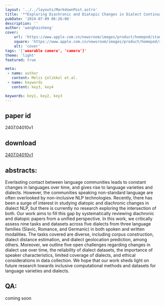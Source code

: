 ```yaml
---
layout: '../../layouts/MarkdownPost.astro'
title: '**Exploring Diachronic and Diatopic Changes in Dialect Continua: Tasks, Datasets and Challenges**'
pubDate: '2024-07-09 06:26:06'
description: ''
author: 'wanghaisheng'
cover:
    url: 'https://www.apple.com.cn/newsroom/images/product/homepod/standard/Apple-HomePod-hero-230118_big.jpg.large_2x.jpg'
    square: 'https://www.apple.com.cn/newsroom/images/product/homepod/standard/Apple-HomePod-hero-230118_big.jpg.large_2x.jpg'
    alt: 'cover'
tags: '['wearable camera', 'camera']' 
theme: 'light'
featured: true

meta:
 - name: author
   content: Melis Çelikkol et.al.
 - name: keywords
   content: key3, key4

keywords: key1, key2, key3
---
```


## paper id
2407.04010v1
## download
[2407.04010v1](http://arxiv.org/abs/2407.04010v1)
## abstracts:
Everlasting contact between language communities leads to constant changes in languages over time, and gives rise to language varieties and dialects. However, the communities speaking non-standard language are often overlooked by non-inclusive NLP technologies. Recently, there has been a surge of interest in studying diatopic and diachronic changes in dialect NLP, but there is currently no research exploring the intersection of both. Our work aims to fill this gap by systematically reviewing diachronic and diatopic papers from a unified perspective. In this work, we critically assess nine tasks and datasets across five dialects from three language families (Slavic, Romance, and Germanic) in both spoken and written modalities. The tasks covered are diverse, including corpus construction, dialect distance estimation, and dialect geolocation prediction, among others. Moreover, we outline five open challenges regarding changes in dialect use over time, the reliability of dialect datasets, the importance of speaker characteristics, limited coverage of dialects, and ethical considerations in data collection. We hope that our work sheds light on future research towards inclusive computational methods and datasets for language varieties and dialects.
## QA:
coming soon
